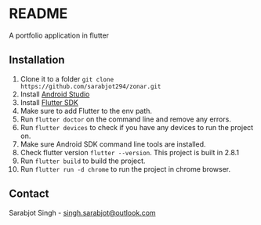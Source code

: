 # README
A portfolio application in flutter

## Installation
1. Clone it to a folder ```git clone https://github.com/sarabjot294/zonar.git```
2. Install [Android Studio](https://developer.android.com/studio)
3. Install [Flutter SDK](https://docs.flutter.dev/get-started/install) 
4. Make sure to add Flutter to the env path. 
5. Run ```flutter doctor``` on the command line and remove any errors.
6. Run ```flutter devices``` to check if you have any devices to run the project on.
7. Make sure Android SDK command line tools are installed.
8. Check flutter version ```flutter --version```. This project is built in 2.8.1
9. Run ```flutter build``` to build the project.
10. Run ```flutter run -d chrome``` to run the project in chrome browser.

## Contact

Sarabjot Singh - singh.sarabjot@outlook.com
